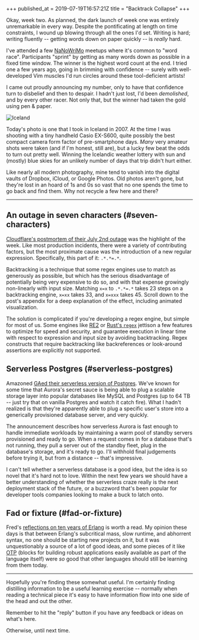 +++
published_at = 2019-07-19T16:57:21Z
title = "Backtrack Collapse"
+++

Okay, week two. As planned, the dark launch of week one was entirely
unremarkable in every way. Despite the pontificating at length on time
constraints, I wound up blowing through all the ones I'd set. Writing is hard;
writing fluently -- getting words down on paper quickly -- is _really_ hard.

I've attended a few [NaNoWriMo][nanowrimo] meetups where it's common to "word
race". Participants "sprint" by getting as many words down as possible in a
fixed time window. The winner is the highest word count at the end. I tried one
a few years ago, going in brimming with confidence -- surely with
well-developed Vim muscles I'd run circles around these tool-deficient artists!

I came out proudly announcing my number, only to have that confidence turn to
disbelief and then to despair. I hadn't just lost, I'd been _demolished_, and
by every other racer. Not only that, but the winner had taken the gold using
pen & paper.

![Iceland](/assets/images/nanoglyphs/002-backtrack/iceland@2x.jpg)

Today's photo is one that I took in Iceland in 2007. At the time I was shooting
with a tiny handheld Casio EX-S600, quite possibly the best compact camera form
factor of pre-smartphone days. _Many_ very amateur shots were taken (and if I'm
honest, still are), but a lucky few beat the odds to turn out pretty well.
Winning the Icelandic weather lottery with sun and (mostly) blue skies for an
unlikely number of days that trip didn't hurt either.

Like nearly all modern photography, mine tend to vanish into the digital vaults
of Dropbox, iCloud, or Google Photos. Old photos aren't gone, but they're lost
in an hoard of 1s and 0s so vast that no one spends the time to go back and
find them. Why not recycle a few here and there?

---

## An outage in seven characters (#seven-characters)

[Cloudflare's postmortem of their July 2nd outage][cloudflare] was the
highlight of the week. Like most production incidents, there were a variety of
contributing factors, but the most proximate cause was the introduction of a
new regular expression. Specifically, this part of it: `.*.*=.*`.

Backtracking is a technique that some regex engines use to match as generously
as possible, but which has the serious disadvantage of potentially being very
expensive to do so, and with that expense growingly non-linearly with input
size. Matching `x=x` to `.*.*=.*` takes 23 steps on a backtracking engine,
`x=xx` takes 33, and `x=xxx` takes 45. Scroll down to the post's appendix for a
deep explanation of the effect, including animated visualization.

The solution is complicated if you're developing a regex engine, but simple for
most of us. Some engines like [RE2][re2] or [Rust's `regex`][rustregex]
jettison a few features to optimize for speed and security, and guarantee
execution in linear time with respect to expression and input size by avoiding
backtracking. Regex constructs that require backtracking like backreferences or
look-around assertions are explicitly not supported.

## Serverless Postgres (#serverless-postgres)

Amazoned [GAed their serverless version of Postgres][aurorapostgres]. We've
known for some time that Aurora's secret sauce is being able to plug a scalable
storage layer into popular databases like MySQL and Postgres (up to 64 TB --
just try that on vanilla Postgres and watch it catch fire). What I hadn't
realized is that they're apparently able to plug a specific user's store into a
generically provisioned database server, and very quickly.

The announcement describes how serverless Aurora is fast enough to handle
immediate workloads by maintaining a warm pool of standby servers provisioned
and ready to go. When a request comes in for a database that's not running,
they pull a server out of the standby fleet, plug in the database's storage,
and it's ready to go. I'll withhold final judgements before trying it, but from
a distance -- that's impressive.

I can't tell whether a serverless database is a good idea, but the idea is so
novel that it's hard not to love. Within the next few years we should have a
better understanding of whether the serverless craze really is the next
deployment stack of the future, or a buzzword that's been popular for developer
tools companies looking to make a buck to latch onto.

## Fad or fixture (#fad-or-fixture)

Fred's [reflections on ten years of Erlang][tenyears] is worth a read. My
opinion these days is that between Erlang's subcritical mass, slow runtime, and
abhorrent syntax, no one should be starting new projects on it, but it was
unquestionably a source of a lot of good ideas, and some pieces of it like
[OTP][otp] (blocks for building robust applications easily available as part of
the language itself) were _so_ good that other languages should still be
learning from them today.

---

Hopefully you're finding these somewhat useful. I'm certainly finding
distilling information to be a useful learning exercise -- normally when
reading a technical piece it's easy to have information flow into one side of
the head and out the other.

Remember to hit the "reply" button if you have any feedback or ideas on what's
here.

Otherwise, until next time.

[aurorapostgres]: https://aws.amazon.com/blogs/aws/amazon-aurora-postgresql-serverless-now-generally-available/
[cloudflare]: https://blog.cloudflare.com/details-of-the-cloudflare-outage-on-july-2-2019/
[nanowrimo]: https://en.wikipedia.org/wiki/National_Novel_Writing_Month
[otp]: https://learnyousomeerlang.com/what-is-otp
[re2]: https://github.com/google/re2/
[rustregex]: https://docs.rs/regex/1.1.9/regex/
[tenyears]: https://ferd.ca/ten-years-of-erlang.html
